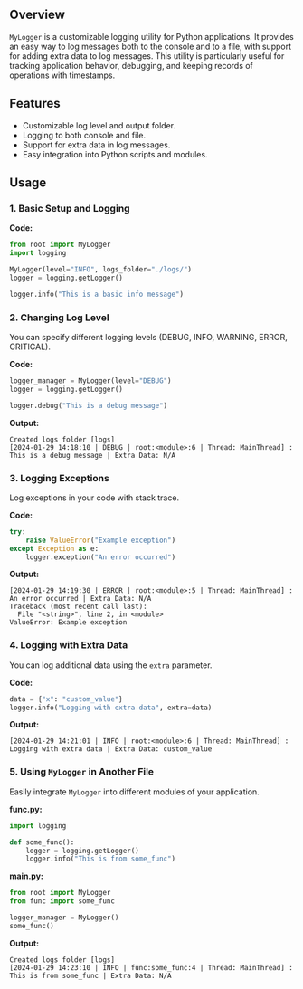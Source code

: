 ## Overview
`MyLogger` is a customizable logging utility for Python applications. It provides an easy way to log messages both to the console and to a file, with support for adding extra data to log messages. This utility is particularly useful for tracking application behavior, debugging, and keeping records of operations with timestamps.

## Features
- Customizable log level and output folder.
- Logging to both console and file.
- Support for extra data in log messages.
- Easy integration into Python scripts and modules.

## Usage

### 1. Basic Setup and Logging
**Code:**
```python
from root import MyLogger
import logging

MyLogger(level="INFO", logs_folder="./logs/")
logger = logging.getLogger()

logger.info("This is a basic info message")
```

### 2. Changing Log Level
You can specify different logging levels (DEBUG, INFO, WARNING, ERROR, CRITICAL).

**Code:**
```python
logger_manager = MyLogger(level="DEBUG")
logger = logging.getLogger()

logger.debug("This is a debug message")
```

**Output:**
```
Created logs folder [logs]
[2024-01-29 14:18:10 | DEBUG | root:<module>:6 | Thread: MainThread] :  This is a debug message | Extra Data: N/A
```

### 3. Logging Exceptions
Log exceptions in your code with stack trace.

**Code:**
```python
try:
    raise ValueError("Example exception")
except Exception as e:
    logger.exception("An error occurred")
```

**Output:**
```
[2024-01-29 14:19:30 | ERROR | root:<module>:5 | Thread: MainThread] :  An error occurred | Extra Data: N/A
Traceback (most recent call last):
  File "<string>", line 2, in <module>
ValueError: Example exception
```

### 4. Logging with Extra Data
You can log additional data using the `extra` parameter.

**Code:**
```python
data = {"x": "custom_value"}
logger.info("Logging with extra data", extra=data)
```

**Output:**
```
[2024-01-29 14:21:01 | INFO | root:<module>:6 | Thread: MainThread] :  Logging with extra data | Extra Data: custom_value
```

### 5. Using `MyLogger` in Another File
Easily integrate `MyLogger` into different modules of your application.

**func.py:**
```python
import logging

def some_func():
    logger = logging.getLogger()
    logger.info("This is from some_func")
```

**main.py:**
```python
from root import MyLogger
from func import some_func

logger_manager = MyLogger()
some_func()
```

**Output:**
```
Created logs folder [logs]
[2024-01-29 14:23:10 | INFO | func:some_func:4 | Thread: MainThread] :  This is from some_func | Extra Data: N/A
```